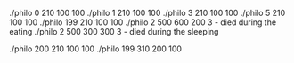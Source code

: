 
<!-- DEATHS -->
./philo 0 210 100 100
./philo 1 210 100 100
./philo 3 210 100 100
./philo 5 210 100 100
./philo 199 210 100 100
./philo 2 500 600 200 3 - died during the eating
./philo 2 500 300 300 3 - died during the sleeping

<!-- NEVER DIES -->
./philo 200 210 100 100
./philo 199 310 200 100
